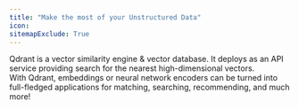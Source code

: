 ```yaml
---
title: "Make the most of your Unstructured Data"
icon: 
sitemapExclude: True
---
```


Qdrant is a vector similarity engine & vector database.
It deploys as an API service providing search for the nearest high-dimensional vectors.\
With Qdrant, embeddings or neural network encoders can be turned into full-fledged applications for matching, searching, recommending, and much more!
